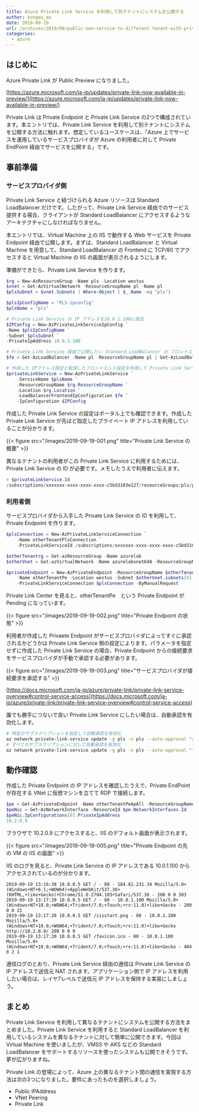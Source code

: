 ```yaml
---
title: Azure Private Link Service を利用して別テナントにシステムを公開する
author: kongou_ae
date: 2019-09-19
url: /archives/2019/09/public-own-service-to-different-tenant-with-private-link-service
categories:
  - azure
---
```


## はじめに

Azure Private Link が Public Preview になりました。

[https://azure.microsoft.com/ja-jp/updates/private-link-now-available-in-preview/](https://azure.microsoft.com/ja-jp/updates/private-link-now-available-in-preview/)

Private Link は Private Endpoint と Private Link Service の2つで構成されています。本エントリでは、Private Link Service を利用して別テナントにシステムを公開する方法に触れます。想定しているユースケースは、「Azure 上でサービスを運用しているサービスプロバイダが Azure の利用者に対して Private EndPoint 経由でサービスを公開する」です。

## 事前準備

### サービスプロバイダ側

Private Link Service と紐づけられる Azure リソースは Standard LoadBalancer だけです。したがって、Private Link Service 経由でのサービス提供する場合、クライアントが Standard LoadBalancer にアクセスするようなアーキテクチャにしなければなりません。

本エントリでは、Virtual Machine 上の IIS で動作する Web サービスを Private Endpoint 経由で公開します。まずは、Standard LoadBalancer と Virtual Machine を用意して、Standard LoadBalancer の Frontend に TCP/80 でアクセスすると Virtual Machine の IIS の画面が表示されるようにします。

準備ができたら、Private Link Service を作ります。

```powershell
$rg = New-AzResourceGroup -Name pls -Location westus
$vnet = Get-AzVirtualNetwork -ResourceGroupName pl -Name pl
$plsSubnet = $vnet.Subnets | Where-Object { $_.Name -eq "pls"}

$plsIpConfigName = "PLS-ipconfig" 
$plsName = "pls"

# Private Link Service の IP アドレスを10.0.1.100に設定
$IPConfig = New-AzPrivateLinkServiceIpConfig `
-Name $plsIpConfigName `
-Subnet $plsSubnet `
-PrivateIpAddress 10.0.1.100

# Private Link Service 経由で公開したい Standard LoadBalancer の フロントエンド設定を取得
$fe = Get-AzLoadBalancer -Name pl -ResourceGroupName pl | Get-AzLoadBalancerFrontendIpConfig 

# 作成した IPアドレス設定と取得したフロントエンド設定を利用して Private Link Service を作成
$privateLinkService = New-AzPrivateLinkService `
    -ServiceName $plsName `
    -ResourceGroupName $rg.ResourceGroupName `
    -Location $rg.Location `
    -LoadBalancerFrontendIpConfiguration $fe `
    -IpConfiguration $IPConfig 
```

作成した Private Link Service の設定はポータル上でも確認できます。作成した Private Link Service が先ほど指定したプライベート IP アドレスを利用していることが分かります。

{{< figure src="/images/2019-09-19-001.png" title="Private Link Service の概要" >}}

異なるテナントの利用者がこの Private Link Service に利用するためには、Private Link Service の ID が必要です。メモしたうえで利用者に伝えます。

```powershell
> $privateLinkService.Id
/subscriptions/xxxxxxx-xxxx-xxxx-xxxx-c5bd3103e127/resourceGroups/pls/providers/Microsoft.Network/privateLinkServices/pls
```

### 利用者側

サービスプロバイダから入手した Private Link Service の ID を利用して、Private Endpoint を作ります。

```powershell
$plsConnection = New-AzPrivateLinkServiceConnection `
    -Name otherTenantPlsConnection `
    -PrivateLinkServiceId /subscriptions/xxxxxxx-xxxx-xxxx-xxxx-c5bd3103e127/resourceGroups/pls/providers/Microsoft.Network/privateLinkServices/pls

$otherTenantrg = Get-azResourceGroup -Name azurelab
$otherVnet = Get-azVirtualNetwork -Name azurelabvnet648 -ResourceGroupName azurelab

$privateEndpoint = New-AzPrivateEndpoint -ResourceGroupName $otherTenantrg.ResourceGroupName `
    -Name otherTenantPe -Location westus -Subnet $otherVnet.subnets[0] `
    -PrivateLinkServiceConnection $plsConnection -ByManualRequest
```

Private Link Center を見ると、otherTenantPe　という Private Endpoint が Pending になっています。

{{< figure src="/images/2019-09-19-002.png" title="Private Endpoint の状態" >}}

利用者が作成した Privaete Endpoint がサービスプロバイダによってすぐに承認されるかどうかは Private Link Service 側の設定によります。パラメータを指定せずに作成した Private Link Service の場合、Private Endpoint からの接続要求をサービスプロバイダが手動で承認する必要があります。

{{< figure src="/images/2019-09-19-003.png" title="サービスプロバイダが接続要求を承認する" >}}

[https://docs.microsoft.com/ja-jp/azure/private-link/private-link-service-overview#control-service-access](https://docs.microsoft.com/ja-jp/azure/private-link/private-link-service-overview#control-service-access)

誰でも勝手につないで良い Private Link Service にしたい場合は、自動承認を有効化します。

```bash
# 特定のサブスクリプションを指定して自動承認を有効化
az network private-link-service update -g pls -n pls --auto-approval "xxxxxxxx-xxxx-xxxx-xxxx-1558cc49f261" --visibility "xxxxxxxx-xxxx-xxxx-xxxx-1558cc49f261"
# すべてのサブスクリプションに対して自動承認を有効化
az network private-link-service update -g pls -n pls --auto-approval "*" --visibility "*"
```

## 動作確認

作成した Private Endpoint の IP アドレスを確認したうえで、Private EndPoint が存在する VNet に仮想マシンを立てて RDP で接続します。

```powershell
$pe = Get-AzPrivateEndpoint -Name otherTenantPeApAll -ResourceGroupName azurelab
$peNic = Get-AzNetworkInterface -ResourceId $pe.NetworkInterfaces.Id
$peNic.IpConfigurations[0].PrivateIpAddress
10.2.0.9
```

ブラウザで 10.2.0.9 にアクセスすると、IIS のデフォルト画面が表示されます。

{{< figure src="/images/2019-09-19-005.png" title="Private Endpoint の先の VM の IIS の画面" >}}

IIS のログを見ると、Private Link Service の IP アドレスである 10.0.1.100 からアクセスされているのが分かります。

```text
2019-09-19 13:16:38 10.0.0.5 GET / - 80 - 184.82.231.34 Mozilla/5.0+(Windows+NT+6.1;+WOW64)+AppleWebKit/537.36+(KHTML,+like+Gecko)+Chrome/51.0.2704.103+Safari/537.36 - 200 0 0 303
2019-09-19 13:17:20 10.0.0.5 GET / - 80 - 10.0.1.100 Mozilla/5.0+(Windows+NT+10.0;+WOW64;+Trident/7.0;+Touch;+rv:11.0)+like+Gecko - 200 0 0 21
2019-09-19 13:17:20 10.0.0.5 GET /iisstart.png - 80 - 10.0.1.100 Mozilla/5.0+(Windows+NT+10.0;+WOW64;+Trident/7.0;+Touch;+rv:11.0)+like+Gecko http://10.2.0.9/ 200 0 0 9
2019-09-19 13:17:20 10.0.0.5 GET /favicon.ico - 80 - 10.0.1.100 Mozilla/5.0+(Windows+NT+10.0;+WOW64;+Trident/7.0;+Touch;+rv:11.0)+like+Gecko - 404 0 2 1
```

通信ログのとおり、Private Link Service 経由の通信は Private Link Service の IP アドレスで送信元 NAT されます。アプリケーション側で IP アドレスを利用したい場合は、レイヤ7レベルで送信元 IP アドレスを保持する実装にしましょう。

## まとめ

Private Link Service を利用して異なるテナントにシステムを公開する方法をまとめました。Private Link Service を利用すると Standard LoadBalancer を利用しているシステムを異なるテナントに対して簡単に公開できます。今回は Virtual Machine を使いましたが、VMSS や AKS などの Standard LoadBalancer をサポートするリソースを使ったシステムも公開できそうです。夢が広がりますね。

Private Link の登場によって、Azure 上の異なるテナント間の通信を実現する方法は次の3つになりました。要件にあったものを選択しましょう。

- Public IPAddress
- VNet Peering
- Private Link
